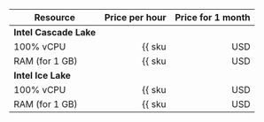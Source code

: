 | Resource | Price per hour | Price for 1 month |
|----------------|------------------------------------------------------------:|------------------------------------------------------------------:|
| **Intel Cascade Lake** |
| 100% vCPU | {{ sku|USD|mdb.cluster.elasticsearch.v2.cpu.c100|string }} | {{ sku|USD|mdb.cluster.elasticsearch.v2.cpu.c100|month|string }} |
| RAM (for 1 GB) | {{ sku|USD|mdb.cluster.elasticsearch.v2.ram.basic|string }} | {{ sku|USD|mdb.cluster.elasticsearch.v2.ram.basic|month|string }} |
| **Intel Ice Lake** |
| 100% vCPU | {{ sku|USD|mdb.cluster.elasticsearch.v3.cpu.c100|string }} | {{ sku|USD|mdb.cluster.elasticsearch.v3.cpu.c100|month|string }} |
| RAM (for 1 GB) | {{ sku|USD|mdb.cluster.elasticsearch.v3.ram.basic|string }} | {{ sku|USD|mdb.cluster.elasticsearch.v3.ram.basic|month|string }} |